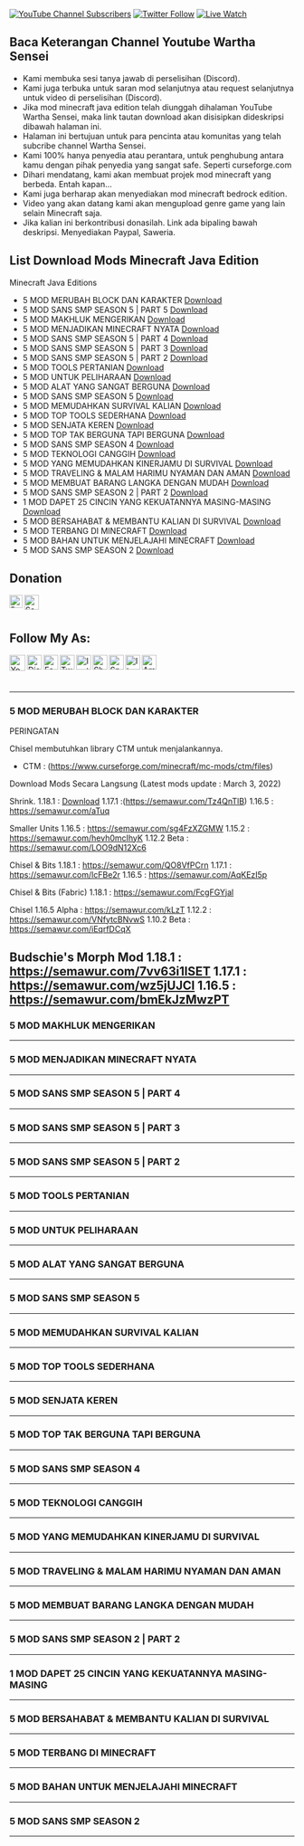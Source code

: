 [![YouTube Channel Subscribers](https://img.shields.io/youtube/channel/subscribers/UCl-9254m-uLrnmWXyd2RxoQ?color=success&label=Subscribers%20Wartha%20Sensei&logo=YouTube&logoColor=red&style=for-the-badge)][YouTube]
[![Twitter Follow](https://img.shields.io/twitter/follow/banu485?color=success&label=Follow%20Hewartsu&logo=Twitter&style=for-the-badge)][twitter]
[![Live Watch](https://img.shields.io/github/watchers/WarthaDev/WarthaSensei?color=blue&label=%20Wartha%20Dev%20%7C%20%20Wartha%20Sensei&logo=GitHub&logoColor=white&style=for-the-badge)][watch]

## Baca Keterangan Channel Youtube Wartha Sensei

- Kami membuka sesi tanya jawab di perselisihan (Discord).
- Kami juga terbuka untuk saran mod selanjutnya atau request selanjutnya untuk video di perselisihan (Discord).
- Jika mod minecraft java edition telah diunggah dihalaman YouTube Wartha Sensei, maka link tautan download akan disisipkan dideskripsi dibawah halaman ini.
- Halaman ini bertujuan untuk para pencinta atau komunitas yang telah subcribe channel Wartha Sensei.
- Kami 100% hanya penyedia atau perantara, untuk penghubung antara kamu dengan pihak penyedia yang sangat safe. Seperti curseforge.com
- Dihari mendatang, kami akan membuat projek mod minecraft yang berbeda. Entah kapan...
- Kami juga berharap akan menyediakan mod minecraft bedrock edition.
- Video  yang  akan  datang kami akan  mengupload genre game  yang lain selain Minecraft  saja.
- Jika kalian ini berkontribusi donasilah. Link ada  bipaling bawah  deskripsi. Menyediakan Paypal, Saweria.

## List Download Mods Minecraft Java Edition

Minecraft Java Editions

- 5 MOD MERUBAH BLOCK DAN KARAKTER [Download]()
- 5 MOD SANS SMP SEASON 5 | PART 5 [Download]()
- 5 MOD MAKHLUK MENGERIKAN [Download]()
- 5 MOD MENJADIKAN MINECRAFT NYATA [Download]()
- 5 MOD SANS SMP SEASON 5 | PART 4 [Download]()
- 5 MOD SANS SMP SEASON 5 | PART 3 [Download]()
- 5 MOD SANS SMP SEASON 5 | PART 2 [Download]()
- 5 MOD TOOLS PERTANIAN [Download]()
- 5 MOD UNTUK PELIHARAAN [Download]()
- 5 MOD ALAT YANG SANGAT BERGUNA [Download]()
- 5 MOD SANS SMP SEASON 5 [Download]()
- 5 MOD MEMUDAHKAN SURVIVAL KALIAN [Download]()
- 5 MOD TOP TOOLS SEDERHANA [Download]()
- 5 MOD SENJATA KEREN [Download]()
- 5 MOD TOP TAK BERGUNA TAPI BERGUNA [Download]()
- 5 MOD SANS SMP SEASON 4 [Download]()
- 5 MOD TEKNOLOGI CANGGIH [Download]()
- 5 MOD YANG MEMUDAHKAN KINERJAMU DI SURVIVAL [Download]()
- 5 MOD TRAVELING & MALAM HARIMU NYAMAN DAN AMAN [Download]()
- 5 MOD MEMBUAT BARANG LANGKA DENGAN MUDAH [Download]()
- 5 MOD SANS SMP SEASON 2 | PART 2 [Download]()
- 1 MOD DAPET 25 CINCIN YANG KEKUATANNYA MASING-MASING [Download]()
- 5 MOD BERSAHABAT & MEMBANTU KALIAN DI SURVIVAL [Download]()
- 5 MOD TERBANG DI MINECRAFT [Download]()
- 5 MOD BAHAN UNTUK MENJELAJAHI MINECRAFT [Download]()
- 5 MOD SANS SMP SEASON 2 [Download]()


## Donation

[<img align="left" alt="Paypal" width="23px" src="https://github.com/WarthaDev/WarthaDev/blob/main/icons/paypal.svg" />][paypal]
[<img align="left" alt="Saweria" width="26px" src="https://github.com/WarthaDev/WarthaDev/blob/main/icons/download.png" />][saweria]

<br />
<br />

## Follow My As:

[<img align="left" alt="Youtube" width="28px" src="https://github.com/WarthaDev/WarthaDev/blob/main/icons/youtubeplay.svg" />][youtube]
[<img align="left" alt="Discord" width="26px" src="https://github.com/WarthaDev/WarthaDev/blob/main/icons/discord.svg" />][discord]
[<img align="left" alt="Facebook" width="26px" src="https://github.com/WarthaDev/WarthaDev/blob/main/icons/facebook.svg" />][facebook]
[<img align="left" alt="Twitter" width="26px" src="https://github.com/WarthaDev/WarthaDev/blob/main/icons/twitter.svg" />][twitter]
[<img align="left" alt="Instagram" width="26px" src="https://github.com/WarthaDev/WarthaDev/blob/main/icons/instagram.svg" />][instagram]
[<img align="left" alt="ShoundCloud" width="26px" src="https://github.com/WarthaDev/WarthaDev/blob/main/icons/soundcloud.svg" />][soundcloud]
[<img align="left" alt="Spotify" width="26px" src="https://github.com/WarthaDev/WarthaDev/blob/main/icons/spotify.svg" />][spotify]
[<img align="left" alt="Itunes" width="26px" src="https://github.com/WarthaDev/WarthaDev/blob/main/icons/itunes.svg" />][apple]
[<img align="left" alt="Amazon" width="26px" src="https://github.com/WarthaDev/WarthaDev/blob/main/icons/amazon.svg" />][amazon]

<br />
<br />
<br />

---
### 5 MOD MERUBAH BLOCK DAN KARAKTER
PERINGATAN

Chisel membutuhkan library CTM untuk menjalankannya.

- CTM :
(https://www.curseforge.com/minecraft/mc-mods/ctm/files)

Download Mods Secara Langsung 
(Latest mods update : March 3, 2022)

Shrink.
1.18.1 : [Download](https://semawur.com/DCupe3ZNBkmb)
1.17.1 :(https://semawur.com/Tz4QnTlB)
1.16.5 : https://semawur.com/aTuq

Smaller Units
1.16.5 : https://semawur.com/sg4FzXZGMW
1.15.2 : https://semawur.com/hevh0mcIhyK
1.12.2 Beta : https://semawur.com/LOO9dN12Xc6

Chisel & Bits
1.18.1 : https://semawur.com/QO8VfPCrn
1.17.1 : https://semawur.com/lcFBe2r
1.16.5 : https://semawur.com/AqKEzI5p

Chisel & Bits (Fabric)
1.18.1 : https://semawur.com/FcgFGYjal

Chisel
1.16.5 Alpha : https://semawur.com/kLzT
1.12.2 : https://semawur.com/VNfytcBNvwS
1.10.2 Beta : https://semawur.com/iEqrfDCqX

Budschie's Morph Mod
1.18.1 : https://semawur.com/7vv63i1lSET
1.17.1 : https://semawur.com/wz5jUJCl
1.16.5 : https://semawur.com/bmEkJzMwzPT
---
### 5 MOD MAKHLUK MENGERIKAN
---
### 5 MOD MENJADIKAN MINECRAFT NYATA
---
### 5 MOD SANS SMP SEASON 5 | PART 4 
---
### 5 MOD SANS SMP SEASON 5 | PART 3
---
### 5 MOD SANS SMP SEASON 5 | PART 2
---
### 5 MOD TOOLS PERTANIAN
---
### 5 MOD UNTUK PELIHARAAN
---
### 5 MOD ALAT YANG SANGAT BERGUNA
---
### 5 MOD SANS SMP SEASON 5
---
### 5 MOD MEMUDAHKAN SURVIVAL KALIAN
---
### 5 MOD TOP TOOLS SEDERHANA
---
### 5 MOD SENJATA KEREN
---
### 5 MOD TOP TAK BERGUNA TAPI BERGUNA
---
### 5 MOD SANS SMP SEASON 4
---
### 5 MOD TEKNOLOGI CANGGIH
---
### 5 MOD YANG MEMUDAHKAN KINERJAMU DI SURVIVAL
---
### 5 MOD TRAVELING & MALAM HARIMU NYAMAN DAN AMAN
---
### 5 MOD MEMBUAT BARANG LANGKA DENGAN MUDAH
---
### 5 MOD SANS SMP SEASON 2 | PART 2
---
### 1 MOD DAPET 25 CINCIN YANG KEKUATANNYA MASING-MASING
---
### 5 MOD BERSAHABAT & MEMBANTU KALIAN DI SURVIVAL
---
### 5 MOD TERBANG DI MINECRAFT
---
### 5 MOD BAHAN UNTUK MENJELAJAHI MINECRAFT
---
### 5 MOD SANS SMP SEASON 2 
---

[youtube]: https://youtube.com/c/warthasensei
[discord]: https://discord.gg/sRMcaJtJdY
[facebook]: https://facebook.com/hewartsu28
[twitter]: https://twitter.com/banu485
[instagram]: https://instagram.com/hewartsu
[soundcloud]: https://soundcloud.com/hewartsu
[spotify]: http://spoti.fi/3wCgFAJ
[apple]: http://apple.co/3DeI1Oq
[amazon]: http://amzn.to/3tIGbCA
[paypal]: https://paypal.me/hewartsu?country.x=ID&locale.x=id_ID
[saweria]: https://saweria.co/Warth
[watch]: https://github.com/WarthaDev/WarthaSensei
